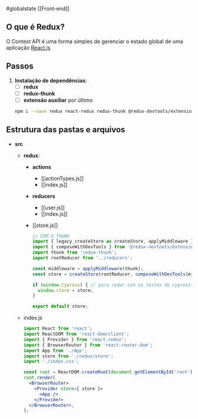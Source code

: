 #globalstate 
[[Front-end]]
## O que é Redux?
O Context API é uma forma simples de gerenciar o estado global de uma aplicação [React.js](app://obsidian.md/React.js)
## Passos
1. **Instalação de dependências**:
	- [ ]  **redux**
	- [ ]  **redux-thunk**
	- [ ]  **extensão auxiliar** por último
	```bash
	npm i --save redux react-redux redux-thunk @redux-devtools/extension
	```
## Estrutura das pastas e arquivos
-  **src**
    - **redux**:
        - **actions**
            -  [[actionTypes.js]]
            - [[index.js]]
        - **reducers**
            - [[user.js]]
            - [[index.js]]
        - [[store.js]]
            
            ```jsx
            // COM O THUNK
            import { legacy_createStore as createStore, applyMiddleware } from 'redux';
            import { composeWithDevTools } from '@redux-devtools/extension';
            import thunk from 'redux-thunk';
            import rootReducer from '../reducers';
            
            const middleware = applyMiddleware(thunk);
            const store = createStore(rootReducer, composeWithDevTools(middleware));
            
            if (window.Cypress) { // para rodar com os testes do cypress
              window.store = store;
            }
            
            export default store;
            ```
            
    - index.js
        
        ```jsx
        import React from 'react';
        import ReactDOM from 'react-dom/client';
        import { Provider } from 'react-redux';
        import { BrowserRouter } from 'react-router-dom';
        import App from './App';
        import store from './redux/store';
        import './index.css';
        
        const root = ReactDOM.createRoot(document.getElementById('root'));
        root.render(
          <BrowserRouter>
            <Provider store={ store }>
              <App />
            </Provider>
          </BrowserRouter>,
        );
        ```
        
